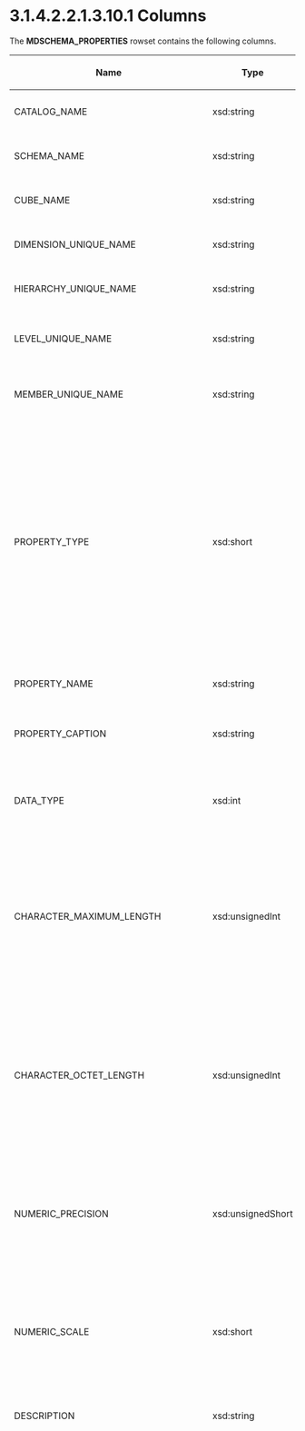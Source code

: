 <html dir="LTR" xmlns:mshelp="http://msdn.microsoft.com/mshelp" xmlns:ddue="http://ddue.schemas.microsoft.com/authoring/2003/5" xmlns:xlink="http://www.w3.org/1999/xlink" xmlns:tool="http://www.microsoft.com/tooltip">
    <head>
        <meta http-equiv="Content-Type" content="text/html; CHARSET=utf-8"></meta>
        <meta name="save" content="history"></meta>
        <title>3.1.4.2.2.1.3.10.1 Columns</title>
        <xml>
            <mshelp:toctitle title="3.1.4.2.2.1.3.10.1 Columns"></mshelp:toctitle>
            <mshelp:rltitle title="[MS-SSAS]: Columns"></mshelp:rltitle>
            <mshelp:keyword index="A" term="b32789aa-a039-458c-944a-54ea9c45b4fb"></mshelp:keyword>
            <mshelp:attr name="DCSext.ContentType" value="open specification"></mshelp:attr>
            <mshelp:attr name="AssetID" value="b32789aa-a039-458c-944a-54ea9c45b4fb"></mshelp:attr>
            <mshelp:attr name="TopicType" value="kbRef"></mshelp:attr>
            <mshelp:attr name="DCSext.Title" value="[MS-SSAS]: Columns" />
        </xml>
    </head>
    <body>
        <div id="header">
            <h1 class="heading">3.1.4.2.2.1.3.10.1 Columns</h1>
        </div>
        <div id="mainSection">
            <div id="mainBody">
                <div id="allHistory" class="saveHistory"></div>
                <div id="sectionSection0" class="section" name="collapseableSection">
                    

<p>The <b>MDSCHEMA_PROPERTIES</b> rowset contains the following
columns.</p>

<table>
 <thead>
  <tr>
   <th>
   <p>Name</p>
   </th>
   <th>
   <p>Type</p>
   </th>
   <th>
   <p>Restriction</p>
   </th>
   <th>
   <p>Description</p>
   </th>
  </tr>
 </thead>
 <tr>
  <td>
  <p>CATALOG_NAME</p>
  </td>
  <td>
  <p>xsd:string</p>
  </td>
  <td>
  <p>Yes</p>
  </td>
  <td>
  <p>The name of the database.</p>
  </td>
 </tr>
 <tr>
  <td>
  <p>SCHEMA_NAME</p>
  </td>
  <td>
  <p>xsd:string</p>
  </td>
  <td>
  <p>Yes</p>
  </td>
  <td>
  <p>The name of the schema.<a id="Appendix_A_Target_214"></a><a href="b9ac4859-2662-44ca-b131-9addd8b953dc.htm#Appendix_A_214" aria-label="Product behavior note 214">&lt;214&gt;</a></p>
  </td>
 </tr>
 <tr>
  <td>
  <p>CUBE_NAME</p>
  </td>
  <td>
  <p>xsd:string</p>
  </td>
  <td>
  <p>Yes</p>
  </td>
  <td>
  <p>The name of the cube.</p>
  </td>
 </tr>
 <tr>
  <td>
  <p>DIMENSION_UNIQUE_NAME</p>
  </td>
  <td>
  <p>xsd:string</p>
  </td>
  <td>
  <p>Yes</p>
  </td>
  <td>
  <p>The unique name of the dimension.</p>
  </td>
 </tr>
 <tr>
  <td>
  <p>HIERARCHY_UNIQUE_NAME</p>
  </td>
  <td>
  <p>xsd:string</p>
  </td>
  <td>
  <p>Yes</p>
  </td>
  <td>
  <p>The unique name of the hierarchy.</p>
  </td>
 </tr>
 <tr>
  <td>
  <p>LEVEL_UNIQUE_NAME</p>
  </td>
  <td>
  <p>xsd:string</p>
  </td>
  <td>
  <p>Yes</p>
  </td>
  <td>
  <p>The unique name of the level to which the property
  belongs.</p>
  </td>
 </tr>
 <tr>
  <td>
  <p>MEMBER_UNIQUE_NAME</p>
  </td>
  <td>
  <p>xsd:string</p>
  </td>
  <td>
  <p>Yes</p>
  </td>
  <td>
  <p>The unique name of the member to which the property
  belongs.</p>
  </td>
 </tr>
 <tr>
  <td>
  <p>PROPERTY_TYPE</p>
  </td>
  <td>
  <p>xsd:short</p>
  </td>
  <td>
  <p>Yes</p>
  </td>
  <td>
  <p>A bitmask that specifies the type of the property, as
  follows:</p>
  <ul><li><p><span><span>  
  </span></span><span>1 - Identifies a property of a
  member.</span></p>
  </li><li><p><span><span>  
  </span></span><span>2 - Identifies a property of a
  cell.</span></p>
  </li><li><p><span><span>  
  </span></span><span>4 - Identifies an internal
  property.</span></p>
  </li><li><p><span><span>  
  </span></span><span>8 - Identifies a property which
  contains a binary large object (BLOB).</span></p>
  </li></ul></td>
 </tr>
 <tr>
  <td>
  <p>PROPERTY_NAME</p>
  </td>
  <td>
  <p>xsd:string</p>
  </td>
  <td>
  <p>Yes</p>
  </td>
  <td>
  <p>The name of the property.</p>
  </td>
 </tr>
 <tr>
  <td>
  <p>PROPERTY_CAPTION</p>
  </td>
  <td>
  <p>xsd:string</p>
  </td>
  <td>
  <p> </p>
  </td>
  <td>
  <p>A label or caption associated with the property.<a id="Appendix_A_Target_215"></a><a href="b9ac4859-2662-44ca-b131-9addd8b953dc.htm#Appendix_A_215" aria-label="Product behavior note 215">&lt;215&gt;</a></p>
  </td>
 </tr>
 <tr>
  <td>
  <p>DATA_TYPE</p>
  </td>
  <td>
  <p>xsd:int</p>
  </td>
  <td>
  <p> </p>
  </td>
  <td>
  <p>This enumeration is the same as LEVEL_DBTYPE for
  MDSCHEMA_LEVELS. (See <a href="bf5b4bd4-b5db-406b-b830-b3720e890b4a.htm">3.1.4.2.2.1.3.8</a>)</p>
  </td>
 </tr>
 <tr>
  <td>
  <p>CHARACTER_MAXIMUM_LENGTH</p>
  </td>
  <td>
  <p>xsd:unsignedInt</p>
  </td>
  <td>
  <p> </p>
  </td>
  <td>
  <p>The maximum possible length of the property, if it is
  a <b>Character</b> or <b>Binary</b> type.</p>
  <p>Zero indicates there is no defined maximum length.</p>
  <p>Returns NULL for all other data types.</p>
  <p> </p>
  </td>
 </tr>
 <tr>
  <td>
  <p>CHARACTER_OCTET_LENGTH</p>
  </td>
  <td>
  <p>xsd:unsignedInt</p>
  </td>
  <td>
  <p> </p>
  </td>
  <td>
  <p>The maximum possible length (in bytes) of the
  property, if it is a <b>Character</b> or <b>Binary</b> type.</p>
  <p>Zero indicates there is no defined maximum length.</p>
  <p>Returns NULL for all other data types.</p>
  <p> </p>
  </td>
 </tr>
 <tr>
  <td>
  <p>NUMERIC_PRECISION</p>
  </td>
  <td>
  <p>xsd:unsignedShort</p>
  </td>
  <td>
  <p> </p>
  </td>
  <td>
  <p>The maximum precision of the property if the measure
  object's data type is <b>Numeric</b>, <b>Decimal</b> or <b>DateTime</b>. NULL
  for all other property types.</p>
  </td>
 </tr>
 <tr>
  <td>
  <p>NUMERIC_SCALE</p>
  </td>
  <td>
  <p>xsd:short</p>
  </td>
  <td>
  <p> </p>
  </td>
  <td>
  <p>The number of digits to the right of the decimal point
  if the measure object's type indicator is <b>Numeric</b>, <b>Decimal</b> or <b>DateTime</b>.
  Otherwise, this value is NULL.<a id="Appendix_A_Target_216"></a><a href="b9ac4859-2662-44ca-b131-9addd8b953dc.htm#Appendix_A_216" aria-label="Product behavior note 216">&lt;216&gt;</a></p>
  </td>
 </tr>
 <tr>
  <td>
  <p>DESCRIPTION</p>
  </td>
  <td>
  <p>xsd:string</p>
  </td>
  <td>
  <p> </p>
  </td>
  <td>
  <p>A description of the property.</p>
  </td>
 </tr>
 <tr>
  <td>
  <p>PROPERTY_CONTENT_TYPE</p>
  </td>
  <td>
  <p>xsd:short</p>
  </td>
  <td>
  <p> </p>
  </td>
  <td>
  <p>The content type of the property.</p>
  <p>Built-in values are values listed as follows. This
  enumeration is extensible and additional values can be added by users.</p>
  <ul><li><p><span><span>  
  </span></span><span>0x00 - Regular</span></p>
  </li><li><p><span><span>  
  </span></span><span>0x01 - Id</span></p>
  </li><li><p><span><span>  
  </span></span><span>0x02 - Relation to parent</span></p>
  </li><li><p><span><span>  
  </span></span><span>0x03 - Rollup operator</span></p>
  </li><li><p><span><span>  
  </span></span><span>0x11 - Organization title</span></p>
  </li><li><p><span><span>  
  </span></span><span>0x21 - Caption</span></p>
  </li><li><p><span><span>  
  </span></span><span>0x22 - Caption short</span></p>
  </li><li><p><span><span>  
  </span></span><span>0x23 - Caption description</span></p>
  </li><li><p><span><span>  
  </span></span><span>0x24 - Caption abbreviation</span></p>
  </li><li><p><span><span>  
  </span></span><span>0x31 - Web URL</span></p>
  </li><li><p><span><span>  
  </span></span><span>0x32 - Web HTML</span></p>
  </li><li><p><span><span>  
  </span></span><span>0x33 - Web XML or XSL</span></p>
  </li><li><p><span><span>  
  </span></span><span>0x34 - Web mail alias</span></p>
  </li><li><p><span><span>  
  </span></span><span>0x41 - Address</span></p>
  </li><li><p><span><span>  
  </span></span><span>0x42 - Address street</span></p>
  </li><li><p><span><span>  
  </span></span><span>0x43 - Address house</span></p>
  </li><li><p><span><span>  
  </span></span><span>0x44 - Address city</span></p>
  </li><li><p><span><span>  
  </span></span><span>0x45 - Address state or province</span></p>
  </li><li><p><span><span>  
  </span></span><span>0x46 - Address zip</span></p>
  </li><li><p><span><span>  
  </span></span><span>0x47 - Address quarter</span></p>
  </li><li><p><span><span>  
  </span></span><span>0x48 - Address country</span></p>
  </li><li><p><span><span>  
  </span></span><span>0x49 - Address building</span></p>
  </li><li><p><span><span>  
  </span></span><span>0x4A - Address room</span></p>
  </li><li><p><span><span>  
  </span></span><span>0x4B - Address floor</span></p>
  </li><li><p><span><span>  
  </span></span><span>0x4C - Address fax</span></p>
  </li><li><p><span><span>  
  </span></span><span>0x4D - Address phone</span></p>
  </li><li><p><span><span>  
  </span></span><span>0x61 - Geography centroid x</span></p>
  </li><li><p><span><span>  
  </span></span><span>0x62 - Geography centroid y</span></p>
  </li><li><p><span><span>  
  </span></span><span>0x63 - Geography centroid z</span></p>
  </li><li><p><span><span>  
  </span></span><span>0x64 - Geography boundary top</span></p>
  </li><li><p><span><span>  
  </span></span><span>0x65 - Geography boundary left</span></p>
  </li><li><p><span><span>  
  </span></span><span>0x66 - Geography boundary bottom</span></p>
  </li><li><p><span><span>  
  </span></span><span>0x67 - Geography boundary right</span></p>
  </li><li><p><span><span>  
  </span></span><span>0x68 - Geography boundary front</span></p>
  </li><li><p><span><span>  
  </span></span><span>0x69 - Geography boundary rear</span></p>
  </li><li><p><span><span>  
  </span></span><span>0x6A - Geography boundary polygon</span></p>
  </li><li><p><span><span>  
  </span></span><span>0x71 - Physical size</span></p>
  </li><li><p><span><span>  
  </span></span><span>0x72 - Physical color</span></p>
  </li><li><p><span><span>  
  </span></span><span>0x73 - Physical weight</span></p>
  </li><li><p><span><span>  
  </span></span><span>0x74 - Physical height</span></p>
  </li><li><p><span><span>  
  </span></span><span>0x75 - Physical width</span></p>
  </li><li><p><span><span>  
  </span></span><span>0x76 - Physical depth</span></p>
  </li><li><p><span><span>  
  </span></span><span>0x77 - Physical volume</span></p>
  </li><li><p><span><span>  
  </span></span><span>0x78 - Physical density</span></p>
  </li><li><p><span><span>  
  </span></span><span>0x82 - Person full name</span></p>
  </li><li><p><span><span>  
  </span></span><span>0x83 - Person first name</span></p>
  </li><li><p><span><span>  
  </span></span><span>0x84 - Person last name</span></p>
  </li><li><p><span><span>  
  </span></span><span>0x85 - Person middle name</span></p>
  </li><li><p><span><span>  
  </span></span><span>0x86 - Person demographic</span></p>
  </li><li><p><span><span>  
  </span></span><span>0x87 - Person contact</span></p>
  </li><li><p><span><span>  
  </span></span><span>0x91 - Quantity range low</span></p>
  </li><li><p><span><span>  
  </span></span><span>0x92 - Quantity range high</span></p>
  </li><li><p><span><span>  
  </span></span><span>0xA1 - Formatting color</span></p>
  </li><li><p><span><span>  
  </span></span><span>0xA2 - Formatting order</span></p>
  </li><li><p><span><span>  
  </span></span><span>0xA3 - Formatting font</span></p>
  </li><li><p><span><span>  
  </span></span><span>0xA4 - Formatting font effects</span></p>
  </li><li><p><span><span>  
  </span></span><span>0xA5 - Formatting font size</span></p>
  </li><li><p><span><span>  
  </span></span><span>0xA6 - Formatting sub total</span></p>
  </li><li><p><span><span>  
  </span></span><span>0xB1 - Date</span></p>
  </li><li><p><span><span>  
  </span></span><span>0xB2 - Date start</span></p>
  </li><li><p><span><span>  
  </span></span><span>0xB3 - Date ended</span></p>
  </li><li><p><span><span>  
  </span></span><span>0xB4 - Date canceled</span></p>
  </li><li><p><span><span>  
  </span></span><span>0xB5 - Date modified</span></p>
  </li><li><p><span><span>  
  </span></span><span>0xB6 - Date duration</span></p>
  </li><li><p><span><span>  
  </span></span><span>0xC1 - Version</span></p>
  </li></ul></td>
 </tr>
 <tr>
  <td>
  <p>SQL_COLUMN_NAME</p>
  </td>
  <td>
  <p>xsd:string</p>
  </td>
  <td>
  <p> </p>
  </td>
  <td>
  <p>The column name of the property used in SQL queries.</p>
  </td>
 </tr>
 <tr>
  <td>
  <p>LANGUAGE</p>
  </td>
  <td>
  <p>xsd:unsignedShort</p>
  </td>
  <td>
  <p> </p>
  </td>
  <td>
  <p>The language expressed as an LCID. Valid only for
  property translations.</p>
  </td>
 </tr>
 <tr>
  <td>
  <p>PROPERTY_ORIGIN</p>
  </td>
  <td>
  <p>xsd:unsignedShort</p>
  </td>
  <td>
  <p>Yes</p>
  </td>
  <td>
  <p>A bitmask that specifies the type of hierarchy to
  which the property applies, as follows:</p>
  <ul><li><p><span><span>  
  </span></span><span>1 - Indicates the property is on
  a user defined hierarchy.</span></p>
  </li><li><p><span><span>  
  </span></span><span>2 - Indicates the property is on
  an <a href="8676f5ce-62d4-4244-a326-634bfed4aba4.htm#gt_8f75d668-e8c6-4f42-ba44-d90604d3b9dc">attribute hierarchy</a>.</span></p>
  </li><li><p><span><span>  
  </span></span><span>4 - Indicates the property is on
  a <a href="8676f5ce-62d4-4244-a326-634bfed4aba4.htm#gt_40cb61a4-ef50-4a76-8874-f0ae26fc04fe">key attribute</a>
  hierarchy.</span></p>
  </li><li><p><span><span>  
  </span></span><span>8 - Indicates the property is on
  an attribute hierarchy that is not enabled.</span></p>
  </li></ul></td>
 </tr>
 <tr>
  <td>
  <p>PROPERTY_ATTRIBUTE_HIERARCHY_NAME</p>
  </td>
  <td>
  <p>xsd:string</p>
  </td>
  <td>
  <p> </p>
  </td>
  <td>
  <p>The name of the attribute hierarchy that is sourcing
  this property.</p>
  </td>
 </tr>
 <tr>
  <td>
  <p>PROPERTY_CARDINALITY</p>
  </td>
  <td>
  <p>xsd:string</p>
  </td>
  <td>
  <p> </p>
  </td>
  <td>
  <p>The cardinality of the property. Possible values
  include the following strings:</p>
  <ul><li><p><span><span>  
  </span></span><span>&quot;ONE&quot;</span></p>
  </li><li><p><span><span>  
  </span></span><span>&quot;MANY&quot;</span></p>
  </li></ul></td>
 </tr>
 <tr>
  <td>
  <p>MIME_TYPE</p>
  </td>
  <td>
  <p>xsd:string</p>
  </td>
  <td>
  <p> </p>
  </td>
  <td>
  <p>The <a href="8676f5ce-62d4-4244-a326-634bfed4aba4.htm#gt_8a06dbed-3a9b-42c0-a719-d769f2eb605b">MIME
  type</a> (if this property is of type <b>Binary</b>).</p>
  </td>
 </tr>
 <tr>
  <td>
  <p>PROPERTY_IS_VISIBLE</p>
  </td>
  <td>
  <p>xsd:boolean</p>
  </td>
  <td>
  <p> </p>
  </td>
  <td>
  <p>When true, indicates that the property is visible;
  otherwise false.</p>
  </td>
 </tr>
</table>

<p>This schema rowset is not sorted.</p>

<p>The response has the following definition.</p>

<dl>
<dd>
<div><pre>       &lt;xsd:element name=&quot;root&quot;&gt;
         &lt;xsd:complexType&gt;
           &lt;xsd:sequence minOccurs=&quot;0&quot; maxOccurs=&quot;unbounded&quot;&gt;
             &lt;xsd:element name=&quot;row&quot; type=&quot;row&quot; /&gt;
           &lt;/xsd:sequence&gt;
         &lt;/xsd:complexType&gt;
       &lt;/xsd:element&gt;
       &lt;xsd:complexType name=&quot;row&quot;&gt;
         &lt;xsd:sequence&gt;
           &lt;xsd:element sql:field=&quot;CATALOG_NAME&quot; name=&quot;CATALOG_NAME&quot; 
                            type=&quot;xsd:string&quot; minOccurs=&quot;0&quot; /&gt;
           &lt;xsd:element sql:field=&quot;SCHEMA_NAME&quot; name=&quot;SCHEMA_NAME&quot; 
                            type=&quot;xsd:string&quot; minOccurs=&quot;0&quot; /&gt;
           &lt;xsd:element sql:field=&quot;CUBE_NAME&quot; name=&quot;CUBE_NAME&quot; 
                            type=&quot;xsd:string&quot; minOccurs=&quot;0&quot; /&gt;
           &lt;xsd:element sql:field=&quot;DIMENSION_UNIQUE_NAME&quot; name=&quot;DIMENSION_UNIQUE_NAME&quot; 
                            type=&quot;xsd:string&quot; minOccurs=&quot;0&quot; /&gt;
           &lt;xsd:element sql:field=&quot;HIERARCHY_UNIQUE_NAME&quot; name=&quot;HIERARCHY_UNIQUE_NAME&quot; 
                            type=&quot;xsd:string&quot; minOccurs=&quot;0&quot; /&gt;
           &lt;xsd:element sql:field=&quot;LEVEL_UNIQUE_NAME&quot; name=&quot;LEVEL_UNIQUE_NAME&quot; 
                            type=&quot;xsd:string&quot; minOccurs=&quot;0&quot; /&gt;
           &lt;xsd:element sql:field=&quot;MEMBER_UNIQUE_NAME&quot; name=&quot;MEMBER_UNIQUE_NAME&quot; 
                            type=&quot;xsd:string&quot; minOccurs=&quot;0&quot; /&gt;
           &lt;xsd:element sql:field=&quot;PROPERTY_TYPE&quot; name=&quot;PROPERTY_TYPE&quot; 
                            type=&quot;xsd:short&quot; minOccurs=&quot;0&quot; /&gt;
           &lt;xsd:element sql:field=&quot;PROPERTY_NAME&quot; name=&quot;PROPERTY_NAME&quot; 
                            type=&quot;xsd:string&quot; minOccurs=&quot;0&quot; /&gt;
           &lt;xsd:element sql:field=&quot;PROPERTY_CAPTION&quot; name=&quot;PROPERTY_CAPTION&quot; 
                            type=&quot;xsd:string&quot; minOccurs=&quot;0&quot; /&gt;
           &lt;xsd:element sql:field=&quot;DATA_TYPE&quot; name=&quot;DATA_TYPE&quot; 
                            type=&quot;xsd:unsignedShort&quot; minOccurs=&quot;0&quot; /&gt;
           &lt;xsd:element sql:field=&quot;CHARACTER_MAXIMUM_LENGTH&quot; name=&quot;CHARACTER_MAXIMUM_LENGTH&quot;     
                            type=&quot;xsd:unsignedInt&quot; minOccurs=&quot;0&quot; /&gt;
           &lt;xsd:element sql:field=&quot;CHARACTER_OCTET_LENGTH&quot; name=&quot;CHARACTER_OCTET_LENGTH&quot;  
                            type=&quot;xsd:unsignedInt&quot; minOccurs=&quot;0&quot; /&gt;
           &lt;xsd:element sql:field=&quot;NUMERIC_PRECISION&quot; name=&quot;NUMERIC_PRECISION&quot; 
                            type=&quot;xsd:unsignedShort&quot; minOccurs=&quot;0&quot; /&gt;
           &lt;xsd:element sql:field=&quot;NUMERIC_SCALE&quot; name=&quot;NUMERIC_SCALE&quot; 
                            type=&quot;xsd:short&quot; minOccurs=&quot;0&quot; /&gt;
           &lt;xsd:element sql:field=&quot;DESCRIPTION&quot; name=&quot;DESCRIPTION&quot; 
                            type=&quot;xsd:string&quot; minOccurs=&quot;0&quot; /&gt;
           &lt;xsd:element sql:field=&quot;PROPERTY_CONTENT_TYPE&quot; name=&quot;PROPERTY_CONTENT_TYPE&quot; 
                            type=&quot;xsd:short&quot; minOccurs=&quot;0&quot; /&gt;
           &lt;xsd:element sql:field=&quot;SQL_COLUMN_NAME&quot; name=&quot;SQL_COLUMN_NAME&quot; 
                            type=&quot;xsd:string&quot; minOccurs=&quot;0&quot; /&gt;
           &lt;xsd:element sql:field=&quot;LANGUAGE&quot; name=&quot;LANGUAGE&quot; 
                            type=&quot;xsd:unsignedShort&quot; minOccurs=&quot;0&quot; /&gt;
           &lt;xsd:element sql:field=&quot;PROPERTY_ORIGIN&quot; name=&quot;PROPERTY_ORIGIN&quot; 
                            type=&quot;xsd:unsignedShort&quot; minOccurs=&quot;0&quot; /&gt;
           &lt;xsd:element sql:field=&quot;PROPERTY_ATTRIBUTE_HIERARCHY_NAME&quot; 
                            name=&quot;PROPERTY_ATTRIBUTE_HIERARCHY_NAME&quot; 
                            type=&quot;xsd:string&quot; minOccurs=&quot;0&quot; /&gt;
           &lt;xsd:element sql:field=&quot;PROPERTY_CARDINALITY&quot; name=&quot;PROPERTY_CARDINALITY&quot; 
                            type=&quot;xsd:string&quot; minOccurs=&quot;0&quot; /&gt;
           &lt;xsd:element sql:field=&quot;MIME_TYPE&quot; name=&quot;MIME_TYPE&quot; 
                            type=&quot;xsd:string&quot; minOccurs=&quot;0&quot; /&gt;
           &lt;xsd:element sql:field=&quot;PROPERTY_IS_VISIBLE&quot; name=&quot;PROPERTY_IS_VISIBLE&quot; 
                            type=&quot;xsd:boolean&quot; minOccurs=&quot;0&quot; /&gt;
         &lt;/xsd:sequence&gt;
       &lt;/xsd:complexType&gt;
</pre></div>
</dd></dl>


                </div>
            </div>
        </div>
    </body>
</html>